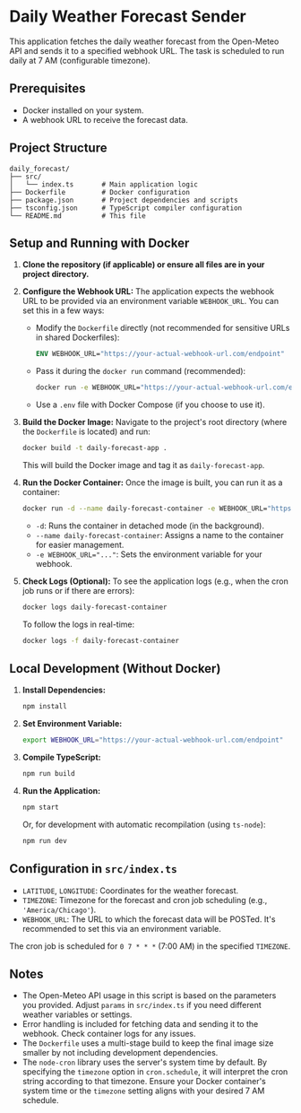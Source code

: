 # Daily Weather Forecast Sender

This application fetches the daily weather forecast from the Open-Meteo API and sends it to a specified webhook URL. The task is scheduled to run daily at 7 AM (configurable timezone).

## Prerequisites

*   Docker installed on your system.
*   A webhook URL to receive the forecast data.

## Project Structure

```
daily_forecast/
├── src/
│   └── index.ts       # Main application logic
├── Dockerfile         # Docker configuration
├── package.json       # Project dependencies and scripts
├── tsconfig.json      # TypeScript compiler configuration
└── README.md          # This file
```

## Setup and Running with Docker

1.  **Clone the repository (if applicable) or ensure all files are in your project directory.**

2.  **Configure the Webhook URL:**
    The application expects the webhook URL to be provided via an environment variable `WEBHOOK_URL`.
    You can set this in a few ways:
    *   Modify the `Dockerfile` directly (not recommended for sensitive URLs in shared Dockerfiles):
        ```dockerfile
        ENV WEBHOOK_URL="https://your-actual-webhook-url.com/endpoint"
        ```
    *   Pass it during the `docker run` command (recommended):
        ```bash
        docker run -e WEBHOOK_URL="https://your-actual-webhook-url.com/endpoint" your-image-name
        ```
    *   Use a `.env` file with Docker Compose (if you choose to use it).

3.  **Build the Docker Image:**
    Navigate to the project's root directory (where the `Dockerfile` is located) and run:
    ```bash
    docker build -t daily-forecast-app .
    ```
    This will build the Docker image and tag it as `daily-forecast-app`.

4.  **Run the Docker Container:**
    Once the image is built, you can run it as a container:
    ```bash
    docker run -d --name daily-forecast-container -e WEBHOOK_URL="https://your-actual-webhook-url.com/endpoint" daily-forecast-app
    ```
    *   `-d`: Runs the container in detached mode (in the background).
    *   `--name daily-forecast-container`: Assigns a name to the container for easier management.
    *   `-e WEBHOOK_URL="..."`: Sets the environment variable for your webhook.

5.  **Check Logs (Optional):**
    To see the application logs (e.g., when the cron job runs or if there are errors):
    ```bash
    docker logs daily-forecast-container
    ```
    To follow the logs in real-time:
    ```bash
    docker logs -f daily-forecast-container
    ```

## Local Development (Without Docker)

1.  **Install Dependencies:**
    ```bash
    npm install
    ```

2.  **Set Environment Variable:**
    ```bash
    export WEBHOOK_URL="https://your-actual-webhook-url.com/endpoint"
    ```

3.  **Compile TypeScript:**
    ```bash
    npm run build
    ```

4.  **Run the Application:**
    ```bash
    npm start
    ```
    Or, for development with automatic recompilation (using `ts-node`):
    ```bash
    npm run dev
    ```

## Configuration in `src/index.ts`

*   `LATITUDE`, `LONGITUDE`: Coordinates for the weather forecast.
*   `TIMEZONE`: Timezone for the forecast and cron job scheduling (e.g., `'America/Chicago'`).
*   `WEBHOOK_URL`: The URL to which the forecast data will be POSTed. It's recommended to set this via an environment variable.

The cron job is scheduled for `0 7 * * *` (7:00 AM) in the specified `TIMEZONE`.

## Notes

*   The Open-Meteo API usage in this script is based on the parameters you provided. Adjust `params` in `src/index.ts` if you need different weather variables or settings.
*   Error handling is included for fetching data and sending it to the webhook. Check container logs for any issues.
*   The `Dockerfile` uses a multi-stage build to keep the final image size smaller by not including development dependencies.
*   The `node-cron` library uses the server's system time by default. By specifying the `timezone` option in `cron.schedule`, it will interpret the cron string according to that timezone.
    Ensure your Docker container's system time or the `timezone` setting aligns with your desired 7 AM schedule.

